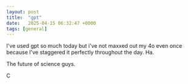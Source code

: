 ```yaml
---
layout: post
title:  "gpt"
date:   2025-04-15 06:32:47 +0000
tags: [general]
---
```

I've used gpt so much today but i've not maxxed out my 4o even once because I've staggered it perfectly throughout the day. Ha.

The future of science guys. 

C